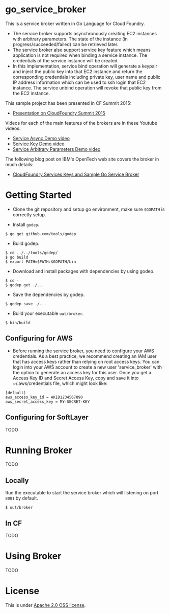 go_service_broker
=================

This is a service broker written in Go Language for Cloud Foundry.

* The service broker supports asynchronously creating EC2 instances with arbitrary parameters. The state of the instance (in progress/succeeded/failed) can be retrieved later.
* The service broker also support service key feature which means application is not required when binding a service instance. The credentials of the service instance will be created.
* In this implementation, service bind operation will generate a keypair and inject the public key into that EC2 instance and return the corresponding credentials including private key, user name and public IP address information which can be used to ssh login that EC2 instance. The service unbind operation will revoke that public key from the EC2 instance.

This sample project has been presented in CF Summit 2015:

* [Presentation on CloudFoundry Summit 2015](https://www.youtube.com/watch?v=MrSy4iZZPZE)

Videos for each of the main features of the brokers are in these Youtube videos:

* [Service Async Demo video](https://www.youtube.com/watch?v=Ij5KSKrAq9Q)
* [Service Key Demo video](https://www.youtube.com/watch?v=V5uzLcPQPmo)
* [Service Arbitrary Parameters Demo video](https://www.youtube.com/watch?v=Qc3bZljGscs)

The following blog post on IBM's OpenTech web site covers the broker in much details:

* [CloudFoundry Services Keys and Sample Go Service Broker](https://developer.ibm.com/opentech/2015/07/09/cloudfoundry-services-keys-and-sample-go-service-broker/)

Getting Started
===============

* Clone the git repository and setup go environment, make sure `$GOPATH` is correctly setup.

* Install `godep`.

```
$ go get github.com/tools/godep
```

* Build godep.

```
$ cd ../../tools/godep/
$ go build
$ export PATH=$PATH:$GOPATH/bin
```

* Download and install packages with dependencies by using godep.

```
$ cd -
$ godep get ./...
```

* Save the dependencies by godep.

```
$ godep save ./...
```

* Build your executable `out/broker`.

```
$ bin/build
```

Configuring for AWS
-------------------

* Before running the service broker, you need to configure your AWS credentials. As a best practice, we recommend creating an IAM user that has access keys rather than relying on root access keys. You can login into your AWS account to create a new user 'service_broker' with the option to generate an access key for this user. Once you get a Access Key ID and Secret Access Key, copy and save it into ~/.aws/credentials file, which might look like:

```
[default]
aws_access_key_id = AKID1234567890
aws_secret_access_key = MY-SECRET-KEY
```

Configuring for SoftLayer
-------------------------

TODO

Running Broker
==============

TODO

Locally
-------

Run the executable to start the service broker which will listening on port `8001` by default.

```
$ out/broker
```

In CF
-----

TODO

Using Broker
============

TODO

License
=======
This is under [Apache 2.0 OSS license](https://github.com/cloudfoundry-samples/go_service_broker/LICENSE).
